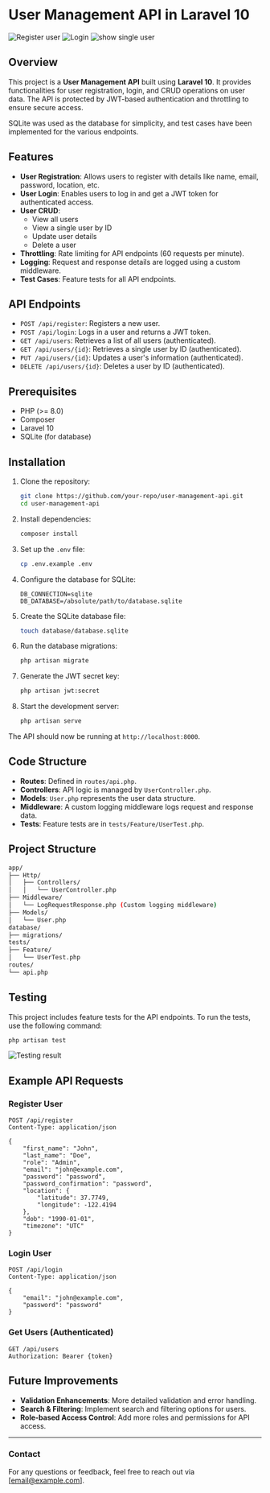 # User Management API in Laravel 10

![Register user](https://github.com/user-attachments/assets/aa478ff9-c967-4081-b11b-ed369336f8e6)
![Login](https://github.com/user-attachments/assets/1078e75a-41a9-447d-8c68-b1d73da0a6c3)
![show single user](https://github.com/user-attachments/assets/69b00189-6f50-4360-b6c1-108dbf9bcb52)

## Overview

This project is a **User Management API** built using **Laravel 10**. It provides functionalities for user registration, login, and CRUD operations on user data. The API is protected by JWT-based authentication and throttling to ensure secure access.

SQLite was used as the database for simplicity, and test cases have been implemented for the various endpoints.

## Features

- **User Registration**: Allows users to register with details like name, email, password, location, etc.
- **User Login**: Enables users to log in and get a JWT token for authenticated access.
- **User CRUD**:
  - View all users
  - View a single user by ID
  - Update user details
  - Delete a user
- **Throttling**: Rate limiting for API endpoints (60 requests per minute).
- **Logging**: Request and response details are logged using a custom middleware.
- **Test Cases**: Feature tests for all API endpoints.

## API Endpoints

- `POST /api/register`: Registers a new user.
- `POST /api/login`: Logs in a user and returns a JWT token.
- `GET /api/users`: Retrieves a list of all users (authenticated).
- `GET /api/users/{id}`: Retrieves a single user by ID (authenticated).
- `PUT /api/users/{id}`: Updates a user's information (authenticated).
- `DELETE /api/users/{id}`: Deletes a user by ID (authenticated).

## Prerequisites

- PHP (>= 8.0)
- Composer
- Laravel 10
- SQLite (for database)

## Installation

1. Clone the repository:
    ```bash
    git clone https://github.com/your-repo/user-management-api.git
    cd user-management-api
    ```

2. Install dependencies:
    ```bash
    composer install
    ```

3. Set up the `.env` file:
    ```bash
    cp .env.example .env
    ```

4. Configure the database for SQLite:
    ```env
    DB_CONNECTION=sqlite
    DB_DATABASE=/absolute/path/to/database.sqlite
    ```

5. Create the SQLite database file:
    ```bash
    touch database/database.sqlite
    ```

6. Run the database migrations:
    ```bash
    php artisan migrate
    ```

7. Generate the JWT secret key:
    ```bash
    php artisan jwt:secret
    ```

8. Start the development server:
    ```bash
    php artisan serve
    ```

The API should now be running at `http://localhost:8000`.

## Code Structure

- **Routes**: Defined in `routes/api.php`.
- **Controllers**: API logic is managed by `UserController.php`.
- **Models**: `User.php` represents the user data structure.
- **Middleware**: A custom logging middleware logs request and response data.
- **Tests**: Feature tests are in `tests/Feature/UserTest.php`.

## Project Structure

```bash
app/
├── Http/
│   ├── Controllers/
│   │   └── UserController.php
├── Middleware/
│   └── LogRequestResponse.php (Custom logging middleware)
├── Models/
│   └── User.php
database/
├── migrations/
tests/
├── Feature/
│   └── UserTest.php
routes/
└── api.php
```

## Testing

This project includes feature tests for the API endpoints. To run the tests, use the following command:

```bash
php artisan test
```

![Testing result](https://github.com/user-attachments/assets/8e445615-cb3d-42ba-94fe-87bddf3de177)

## Example API Requests

### Register User

```http
POST /api/register
Content-Type: application/json

{
    "first_name": "John",
    "last_name": "Doe",
    "role": "Admin",
    "email": "john@example.com",
    "password": "password",
    "password_confirmation": "password",
    "location": {
        "latitude": 37.7749,
        "longitude": -122.4194
    },
    "dob": "1990-01-01",
    "timezone": "UTC"
}
```

### Login User

```http
POST /api/login
Content-Type: application/json

{
    "email": "john@example.com",
    "password": "password"
}
```

### Get Users (Authenticated)

```http
GET /api/users
Authorization: Bearer {token}
```

## Future Improvements

- **Validation Enhancements**: More detailed validation and error handling.
- **Search & Filtering**: Implement search and filtering options for users.
- **Role-based Access Control**: Add more roles and permissions for API access.

---

### Contact

For any questions or feedback, feel free to reach out via [email@example.com].

